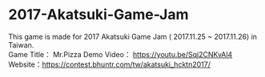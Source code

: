 # 2017-Akatsuki-Game-Jam

This game is made for 2017 Akatsuki Game Jam ( 2017.11.25 ~ 2017.11.26) in Taiwan. 
</br>
Game Title： Mr.Pizza
Demo Video： https://youtu.be/Sqj2CNKvAl4
</br>
Website：https://contest.bhuntr.com/tw/akatsuki_hcktn2017/ 
</br>
 
